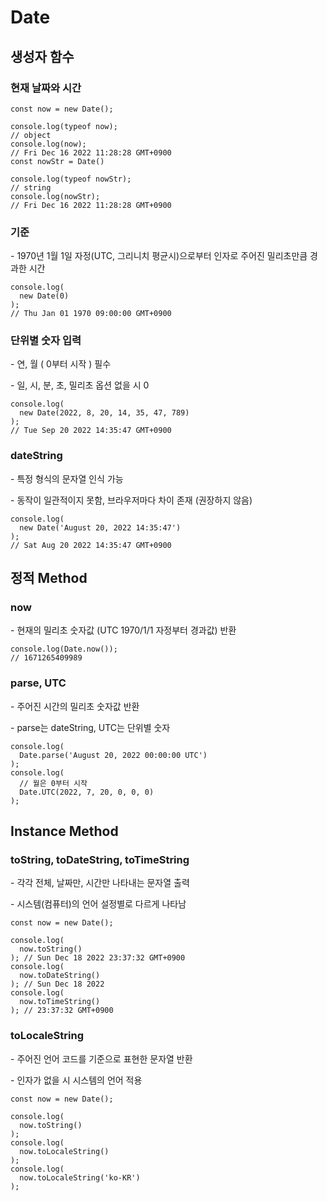 # Date

## 생성자 함수

### 현재 날짜와 시간

```
const now = new Date();

console.log(typeof now);
// object
console.log(now);
// Fri Dec 16 2022 11:28:28 GMT+0900
const nowStr = Date()

console.log(typeof nowStr);
// string
console.log(nowStr);
// Fri Dec 16 2022 11:28:28 GMT+0900
```

### 기준

\- 1970년 1월 1일 자정(UTC, 그리니치 평균시)으로부터 인자로 주어진 밀리초만큼 경과한 시간

```
console.log(
  new Date(0)
);
// Thu Jan 01 1970 09:00:00 GMT+0900
```

### 단위별 숫자 입력

\- 연, 월 ( 0부터 시작 ) 필수

\- 일, 시, 분, 초, 밀리초 옵션 없을 시 0

```
console.log(
  new Date(2022, 8, 20, 14, 35, 47, 789)
);
// Tue Sep 20 2022 14:35:47 GMT+0900
```

### dateString

\- 특정 형식의 문자열 인식 가능

\- 동작이 일관적이지 못함, 브라우저마다 차이 존재 (권장하지 않음)

```
console.log(
  new Date('August 20, 2022 14:35:47')
);
// Sat Aug 20 2022 14:35:47 GMT+0900
```

## 정적 Method

### now

\- 현재의 밀리초 숫자값 (UTC 1970/1/1 자정부터 경과값) 반환

```
console.log(Date.now());
// 1671265409989
```

### parse, UTC

\- 주어진 시간의 밀리초 숫자값 반환

\- parse는 dateString, UTC는 단위별 숫자

```
console.log(
  Date.parse('August 20, 2022 00:00:00 UTC')
);
console.log(
  // 월은 0부터 시작
  Date.UTC(2022, 7, 20, 0, 0, 0)
);
```

## Instance Method

### toString, toDateString, toTimeString

\- 각각 전체, 날짜만, 시간만 나타내는 문자열 출력

\- 시스템(컴퓨터)의 언어 설정별로 다르게 나타남

```
const now = new Date();

console.log(
  now.toString()
); // Sun Dec 18 2022 23:37:32 GMT+0900
console.log(
  now.toDateString()
); // Sun Dec 18 2022
console.log(
  now.toTimeString()
); // 23:37:32 GMT+0900
```

### toLocaleString

\- 주어진 언어 코드를 기준으로 표현한 문자열 반환

\- 인자가 없을 시 시스템의 언어 적용

```
const now = new Date();

console.log(
  now.toString()
);
console.log(
  now.toLocaleString()
);
console.log(
  now.toLocaleString('ko-KR')
);
```
